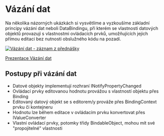 # Vázání dat

Na několika názorných ukázkách si vysvětlíme a vyzkoušíme základní principy vázání dat neboli DataBindingu, při kterém se vlastnosti datových objektů provazují s vlastnostmi ovládacích prvků, umožňujících jejich přímou editaci bez nutnosti obslužného kódu na pozadí.

[![Vázání dat - záznam z přednášky](https://img.youtube.com/vi/VB3ZpOXpq40/0.jpg)](https://www.youtube.com/watch?v=VB3ZpOXpq40)

[Prezentace Vázání dat](https://github.com/PetrVobornik/prednasky/blob/master/Xamarin.Forms/05-VazaniDat/vazani-dat.ppsx?raw=true)

## Postupy při vázání dat
* Datové objekty implementují rozhraní INotifyPropertyChanged
* Ovládací prvky editovanou hodnotu provážou s vlastností objektu přes Binding
* Editovaný datový objekt se s editorem/y prováže přes BindingContext prvku či kontejneru
* Hodnotu lze během editace v ovládacím prvku konvertovat přes IValueConverter
* Vlastní ovládací prvky, potomky třídy BindableObject, mohou mít své "propojitelné" vlastnosti

